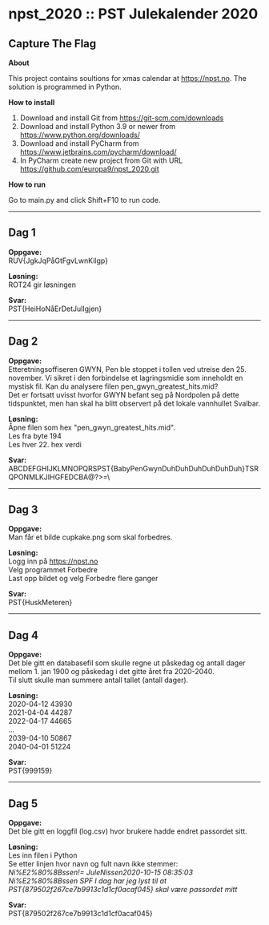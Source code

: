 # npst_2020 :: PST Julekalender 2020 
## Capture The Flag

**About**

This project contains soultions for xmas calendar at https://npst.no.
The solution is programmed in Python.

**How to install**
1. Download and install Git from https://git-scm.com/downloads
2. Download and install Python 3.9 or newer from https://www.python.org/downloads/
3. Download and install PyCharm from https://www.jetbrains.com/pycharm/download/
4. In PyCharm create new project from Git with URL https://github.com/europa9/npst_2020.git

**How to run**

Go to main.py and click Shift+F10 to run code.

---
## Dag 1

**Oppgave:**<br />
RUV{JgkJqPåGtFgvLwnKilgp}

**Løsning:**<br />
ROT24 gir løsningen

**Svar:**<br />
PST{HeiHoNåErDetJulIgjen}

---
## Dag 2

**Oppgave:**<br />
Etteretningsoffiseren GWYN, Pen ble stoppet i tollen ved utreise den 25. november. Vi sikret i den forbindelse et lagringsmidie som inneholdt en mystisk fil. Kan du analysere filen pen_gwyn_greatest_hits.mid?<br />
Det er fortsatt uvisst hvorfor GWYN befant seg på Nordpolen på dette tidspunktet, men han skal ha blitt observert på det lokale vannhullet Svalbar.

**Løsning:**<br />
Åpne filen som hex "pen_gwyn_greatest_hits.mid".<br />
Les fra byte 194<br />
Les hver 22. hex verdi<br />

**Svar:**<br />
ABCDEFGHIJKLMNOPQRSPST{BabyPenGwynDuhDuhDuhDuhDuhDuh}TSRQPONMLKJIHGFEDCBA@?>=\


---
## Dag 3

**Oppgave:**<br />
Man får et bilde cupkake.png som skal forbedres.

**Løsning:**<br />
Logg inn på https://npst.no <br />
Velg programmet Forbedre<br />
Last opp bildet og velg Forbedre flere ganger<br />

**Svar:**<br />
PST{HuskMeteren}

---
## Dag 4

**Oppgave:**<br />
Det ble gitt en databasefil som skulle regne ut 
påskedag og antall dager mellom 1. jan 1900 og
påskedag i det gitte året fra 2020-2040.<br />
Til slutt skulle man summere antall tallet (antall dager).

**Løsning:**<br />
2020-04-12	43930<br />
2021-04-04	44287<br />
2022-04-17	44665<br />
...<br />
2039-04-10	50867<br />
2040-04-01	51224<br />

**Svar:**<br />
PST{999159}



---
## Dag 5

**Oppgave:**<br />
Det ble gitt en loggfil (log.csv) hvor brukere hadde endret passordet sitt.


**Løsning:**<br />
Les inn filen i Python <br />
Se etter linjen hvor navn og fult navn ikke stemmer:<br />
*Ni%E2%80%8Bssen!= JuleNissen2020-10-15 08:35:03	Ni%E2%80%8Bssen <Jule Nissen>		SPF <Seksjon for Passord og Forebygging>		I dag har jeg lyst til at PST{879502f267ce7b9913c1d1cf0acaf045} skal være passordet mitt*<br />

**Svar:**<br />
PST{879502f267ce7b9913c1d1cf0acaf045} 